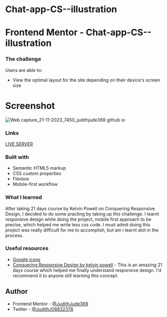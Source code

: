 # Chat-app-CS--illustration
# Frontend Mentor - Chat-app-CS--illustration

### The challenge
Users are able to:
- View the optimal layout for the site depending on their device's screen size
  
# Screenshot
![Web capture_21-11-2023_7450_judithjude369 github io](https://github.com/JudithJude369/Chat-app-CS--illustration/assets/113371056/d22ff3f7-705e-47dd-b0c9-353fe58909de)

### Links
[LIVE SERVER](https://judithjude369.github.io/Chat-app-CSS--illustration)

### Built with
- Semantic HTML5 markup
- CSS custom properties
- Flexbox
- Mobile-first workflow
### What I learned
After taking 21 days course by Kelvin Powell on Conquering Responsive Design, I decided to do some practing by taking up this challenge. I learnt responsive design while doing the project, mobile first approach to be precise, which helped me write less css code. I must admit doing this project was really difficult for me to accomplish, but am i learnt alot in the process.
### Useful resources
- [Google icons](https://fonts.google.com/icons) 
- [Conquering Responsive Design by kelvin powell](https://courses.kevinpowell.co/view/courses/conquering-responsive-layouts) - This is an amazing  21 days course which helped me finally understand responsive design. I'd recommend it to anyone still learning this concept.
  
## Author
- Frontend Mentor - [@JudithJude369](https://www.frontendmentor.io/profile/JudithJude369)
- Twitter - [@JudithJ08832378](https://twitter.com/JudithJ08832378)
